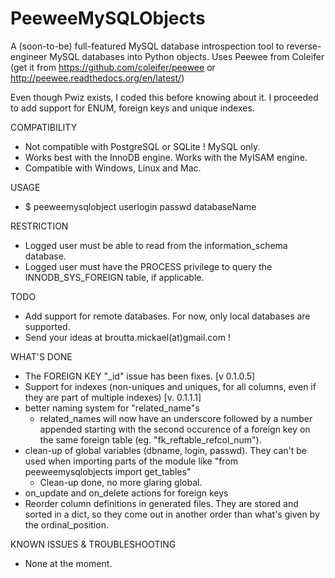PeeweeMySQLObjects
==================

A (soon-to-be) full-featured MySQL database introspection tool to reverse-engineer MySQL databases into Python objects.
Uses Peewee from Coleifer (get it from https://github.com/coleifer/peewee or http://peewee.readthedocs.org/en/latest/)

Even though Pwiz exists, I coded this before knowing about it. I proceeded to add support for ENUM, foreign keys and unique indexes.

COMPATIBILITY
* Not compatible with PostgreSQL or SQLite ! MySQL only.
* Works best with the InnoDB engine. Works with the MyISAM engine.
* Compatible with Windows, Linux and Mac. 

USAGE
* $ peeweemysqlobject userlogin passwd databaseName

RESTRICTION
* Logged user must be able to read from the information_schema database.
* Logged user must have the PROCESS privilege to query the INNODB_SYS_FOREIGN table, if applicable.

TODO
* Add support for remote databases. For now, only local databases are supported.
* Send your ideas at broutta.mickael(at)gmail.com !

WHAT'S DONE
* The FOREIGN KEY "_id" issue has been fixes. [v 0.1.0.5]
* Support for indexes (non-uniques and uniques, for all columns, even if they are part of multiple indexes) [v. 0.1.1.1]
* better naming system for "related_name"s
    * related_names will now have an underscore followed by a number appended starting with the second occurence of a foreign key on the same foreign table (eg. "fk_reftable_refcol_num").
* clean-up of global variables (dbname, login, passwd). They can't be used when importing parts of the module like "from peeweemysqlobjects import get_tables"
    * Clean-up done, no more glaring global.
* on_update and on_delete actions for foreign keys
* Reorder column definitions in generated files. They are stored and sorted in a dict, so they come out in another order than what's given by the ordinal_position.

KNOWN ISSUES & TROUBLESHOOTING
* None at the moment.